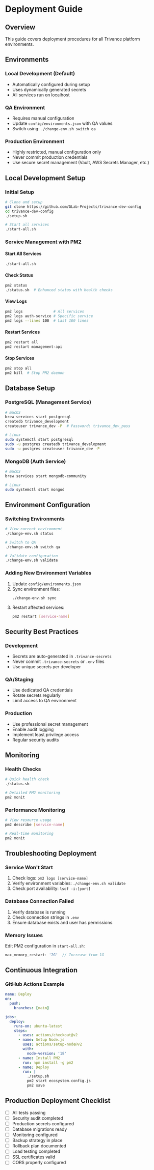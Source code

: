 # Deployment Guide

## Overview

This guide covers deployment procedures for all Trivance platform environments.

## Environments

### Local Development (Default)
- Automatically configured during setup
- Uses dynamically generated secrets
- All services run on localhost

### QA Environment
- Requires manual configuration
- Update `config/environments.json` with QA values
- Switch using: `./change-env.sh switch qa`

### Production Environment
- Highly restricted, manual configuration only
- Never commit production credentials
- Use secure secret management (Vault, AWS Secrets Manager, etc.)

## Local Development Setup

### Initial Setup
```bash
# Clone and setup
git clone https://github.com/GLab-Projects/trivance-dev-config
cd trivance-dev-config
./setup.sh

# Start all services
./start-all.sh
```

### Service Management with PM2

#### Start All Services
```bash
./start-all.sh
```

#### Check Status
```bash
pm2 status
./status.sh  # Enhanced status with health checks
```

#### View Logs
```bash
pm2 logs              # All services
pm2 logs auth-service # Specific service
pm2 logs --lines 100  # Last 100 lines
```

#### Restart Services
```bash
pm2 restart all
pm2 restart management-api
```

#### Stop Services
```bash
pm2 stop all
pm2 kill  # Stop PM2 daemon
```

## Database Setup

### PostgreSQL (Management Service)
```bash
# macOS
brew services start postgresql
createdb trivance_development
createuser trivance_dev -P  # Password: trivance_dev_pass

# Linux
sudo systemctl start postgresql
sudo -u postgres createdb trivance_development
sudo -u postgres createuser trivance_dev -P
```

### MongoDB (Auth Service)
```bash
# macOS
brew services start mongodb-community

# Linux
sudo systemctl start mongod
```

## Environment Configuration

### Switching Environments
```bash
# View current environment
./change-env.sh status

# Switch to QA
./change-env.sh switch qa

# Validate configuration
./change-env.sh validate
```

### Adding New Environment Variables
1. Update `config/environments.json`
2. Sync environment files:
   ```bash
   ./change-env.sh sync
   ```
3. Restart affected services:
   ```bash
   pm2 restart [service-name]
   ```

## Security Best Practices

### Development
- Secrets are auto-generated in `.trivance-secrets`
- Never commit `.trivance-secrets` or `.env` files
- Use unique secrets per developer

### QA/Staging
- Use dedicated QA credentials
- Rotate secrets regularly
- Limit access to QA environment

### Production
- Use professional secret management
- Enable audit logging
- Implement least privilege access
- Regular security audits

## Monitoring

### Health Checks
```bash
# Quick health check
./status.sh

# Detailed PM2 monitoring
pm2 monit
```

### Performance Monitoring
```bash
# View resource usage
pm2 describe [service-name]

# Real-time monitoring
pm2 monit
```

## Troubleshooting Deployment

### Service Won't Start
1. Check logs: `pm2 logs [service-name]`
2. Verify environment variables: `./change-env.sh validate`
3. Check port availability: `lsof -i:[port]`

### Database Connection Failed
1. Verify database is running
2. Check connection strings in `.env`
3. Ensure database exists and user has permissions

### Memory Issues
Edit PM2 configuration in `start-all.sh`:
```javascript
max_memory_restart: '2G'  // Increase from 1G
```

## Continuous Integration

### GitHub Actions Example
```yaml
name: Deploy
on:
  push:
    branches: [main]

jobs:
  deploy:
    runs-on: ubuntu-latest
    steps:
      - uses: actions/checkout@v2
      - name: Setup Node.js
        uses: actions/setup-node@v2
        with:
          node-version: '18'
      - name: Install PM2
        run: npm install -g pm2
      - name: Deploy
        run: |
          ./setup.sh
          pm2 start ecosystem.config.js
          pm2 save
```

## Production Deployment Checklist

- [ ] All tests passing
- [ ] Security audit completed
- [ ] Production secrets configured
- [ ] Database migrations ready
- [ ] Monitoring configured
- [ ] Backup strategy in place
- [ ] Rollback plan documented
- [ ] Load testing completed
- [ ] SSL certificates valid
- [ ] CORS properly configured